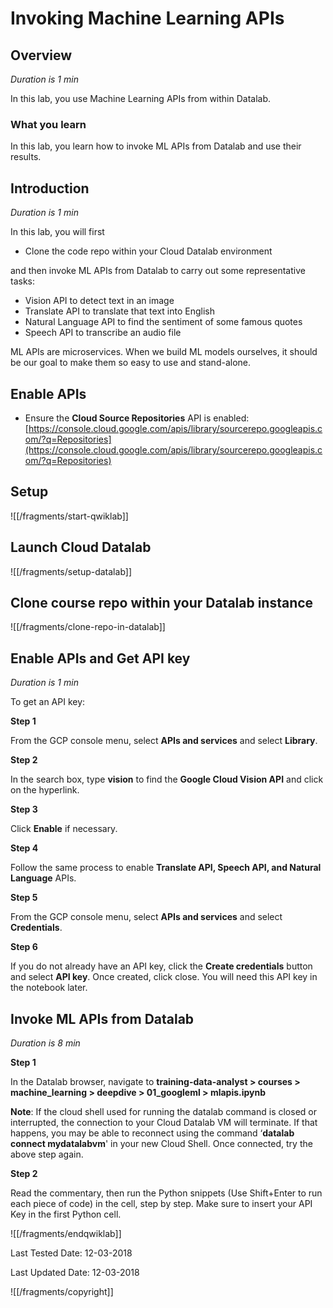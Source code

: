 # Invoking Machine Learning APIs


## Overview

*Duration is 1 min*


In this lab, you use Machine Learning APIs from within Datalab.

### __What you learn__

In this lab, you learn how to invoke ML APIs from Datalab and use their results.


## Introduction

*Duration is 1 min*


In this lab, you will first

* Clone the code repo within your Cloud Datalab environment

and then invoke ML APIs from Datalab to carry out some representative tasks:

* Vision API to detect text in an image
* Translate API to translate that text into English
* Natural Language API to find the sentiment of some famous quotes
* Speech API to transcribe an audio file

ML APIs are microservices. When we build ML models ourselves, it should be our goal to make them so easy to use and stand-alone.


## Enable APIs




* Ensure the __Cloud Source Repositories__ API is enabled:  [https://console.cloud.google.com/apis/library/sourcerepo.googleapis.com/?q=Repositories](https://console.cloud.google.com/apis/library/sourcerepo.googleapis.com/?q=Repositories)


## Setup


![[/fragments/start-qwiklab]]


## Launch Cloud Datalab


![[/fragments/setup-datalab]]


## Clone course repo within your Datalab instance


![[/fragments/clone-repo-in-datalab]]


## Enable APIs and Get API key

*Duration is 1 min*


To get an API key:

__Step 1__

From the GCP console menu, select __APIs and services__ and select __Library__.

__Step 2__

In the search box, type __vision__ to find the __Google Cloud Vision API__ and click on the hyperlink.

__Step 3__

Click __Enable__ if necessary.

__Step 4__

Follow the same process to enable __Translate API, Speech API, and Natural Language__ APIs.

__Step 5__

From the GCP console menu, select __APIs and services__ and select __Credentials__.

__Step 6__

If you do not already have an API key, click the __Create credentials__ button and select __API key__. Once created, click close. You will need this API key in the notebook later.


## Invoke ML APIs from Datalab

*Duration is 8 min*


__Step 1__

In the Datalab browser, navigate to __training-data-analyst \> courses \> machine\_learning \> deepdive \> 01\_googleml \> mlapis.ipynb__

<aside class="warning"><p><strong>Note</strong>: If the cloud shell used for running the datalab command is closed or interrupted, the connection to your Cloud Datalab VM will terminate. If that happens, you may be able to reconnect using the command ‘<strong>datalab connect mydatalabvm</strong>&#39; in your new Cloud Shell. Once connected, try the above step again.</p>
</aside>

__Step 2__

Read the commentary, then run the Python snippets (Use Shift+Enter to run each piece of code) in the cell, step by step. Make sure to insert your API Key in the first Python cell.

![[/fragments/endqwiklab]]

Last Tested Date: 12-03-2018

Last Updated Date: 12-03-2018

![[/fragments/copyright]]
